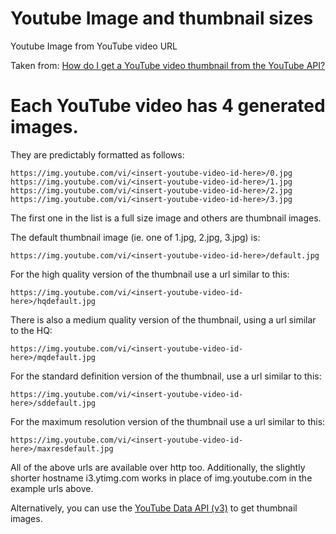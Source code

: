 # Youtube Image and thumbnail sizes
Youtube Image from YouTube video URL

Taken from: [How do I get a YouTube video thumbnail from the YouTube API? ](https://stackoverflow.com/Questions/2068344/how-do-i-get-a-youtube-video-thumbnail-from-the-youtube-api)

# Each YouTube video has 4 generated images. 
They are predictably formatted as follows:

```
https://img.youtube.com/vi/<insert-youtube-video-id-here>/0.jpg 
https://img.youtube.com/vi/<insert-youtube-video-id-here>/1.jpg
https://img.youtube.com/vi/<insert-youtube-video-id-here>/2.jpg
https://img.youtube.com/vi/<insert-youtube-video-id-here>/3.jpg
```

The first one in the list is a full size image and others are thumbnail images. 

The default thumbnail image (ie. one of 1.jpg, 2.jpg, 3.jpg) is:
```
https://img.youtube.com/vi/<insert-youtube-video-id-here>/default.jpg
```
  
For the high quality version of the thumbnail use a url similar to this:
```
https://img.youtube.com/vi/<insert-youtube-video-id-here>/hqdefault.jpg
```


There is also a medium quality version of the thumbnail, using a url similar to the HQ:
```
https://img.youtube.com/vi/<insert-youtube-video-id-here>/mqdefault.jpg
```

For the standard definition version of the thumbnail, use a url similar to this:
```
https://img.youtube.com/vi/<insert-youtube-video-id-here>/sddefault.jpg
```
  
For the maximum resolution version of the thumbnail use a url similar to this:
```
https://img.youtube.com/vi/<insert-youtube-video-id-here>/maxresdefault.jpg
```
  
All of the above urls are available over http too. 
Additionally, the slightly shorter hostname i3.ytimg.com works in place of img.youtube.com in the example urls above.


 Alternatively, you can use the [YouTube Data API (v3)](https://developers.google.com/youtube/v3/) to get thumbnail images.
